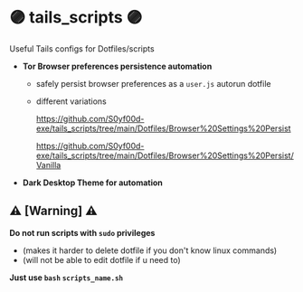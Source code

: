 # 🟣 tails_scripts 🟣 
Useful Tails configs for Dotfiles/scripts

- **Tor Browser preferences persistence automation**
    
    - safely persist browser preferences as a `user.js` autorun dotfile
    - different variations
       
        https://github.com/S0yf00d-exe/tails_scripts/tree/main/Dotfiles/Browser%20Settings%20Persist
        
        https://github.com/S0yf00d-exe/tails_scripts/tree/main/Dotfiles/Browser%20Settings%20Persist/Vanilla
        
 - **Dark Desktop Theme for automation**



## ⚠️ [Warning] ⚠️

**Do not run scripts with `sudo` privileges** 
    
   - (makes it harder to delete dotfile if you don't know linux commands)
   - (will not be able to edit dotfile if u need to)
    
**Just use `bash` `scripts_name.sh`**



    
